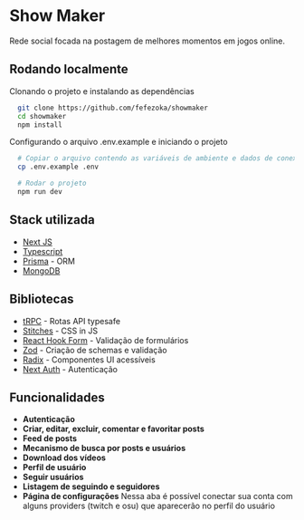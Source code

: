 # Show Maker

Rede social focada na postagem de melhores momentos em jogos online.

## Rodando localmente

Clonando o projeto e instalando as dependências

```bash
  git clone https://github.com/fefezoka/showmaker
  cd showmaker
  npm install
```

Configurando o arquivo .env.example e iniciando o projeto

```bash
  # Copiar o arquivo contendo as variáveis de ambiente e dados de conexão
  cp .env.example .env

  # Rodar o projeto
  npm run dev
```

## Stack utilizada

- [Next JS](https://github.com/vercel/next.js/)
- [Typescript](https://github.com/microsoft/TypeScript)
- [Prisma](https://github.com/prisma/prisma) - ORM
- [MongoDB](https://github.com/mongodb/mongo)

## Bibliotecas

- [tRPC](https://github.com/trpc/trpc) - Rotas API typesafe
- [Stitches](https://github.com/stitchesjs/stitches) - CSS in JS
- [React Hook Form](https://github.com/react-hook-form) - Validação de formulários
- [Zod](https://github.com/colinhacks/zod) - Criação de schemas e validação
- [Radix](https://github.com/radix-ui) - Componentes UI acessíveis
- [Next Auth](https://github.com/nextauthjs/next-auth) - Autenticação

## Funcionalidades

- **Autenticação**
- **Criar, editar, excluir, comentar e favoritar posts**
- **Feed de posts**
- **Mecanismo de busca por posts e usuários**
- **Download dos vídeos**
- **Perfil de usuário**
- **Seguir usuários**
- **Listagem de seguindo e seguidores**
- **Página de configurações** Nessa aba é possível conectar sua conta com alguns providers (twitch e osu) que aparecerão no perfil do usuário
